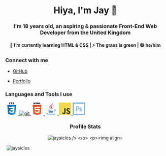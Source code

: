 <h1 align="center">Hiya, I'm Jay 👋</h1>
<h3 align="center">I'm 18 years old, an aspiring & passionate Front-End Web Developer from the United Kingdom</h3>


<h4 align="center">🌱 I’m currently learning HTML & CSS | ⚡ The grass is green | 😄 he/him</h4>


<h3 align="left">Connect with me</h3>

- [GitHub](https://github.com/Jaysicles)

- [Portfolio](https://jaysicles.github.io/responsive-website/)  
</p>

<h3 align="left">Languages and Tools I use</h3>
<p align="left"> <a href="https://www.w3schools.com/css/" target="_blank" rel="noreferrer"> <img src="https://raw.githubusercontent.com/devicons/devicon/master/icons/css3/css3-original-wordmark.svg" alt="css3" width="40" height="40"/> </a> <a href="https://git-scm.com/" target="_blank" rel="noreferrer"> <img src="https://www.vectorlogo.zone/logos/git-scm/git-scm-icon.svg" alt="git" width="40" height="40"/> </a> <a href="https://www.w3.org/html/" target="_blank" rel="noreferrer"> <img src="https://raw.githubusercontent.com/devicons/devicon/master/icons/html5/html5-original-wordmark.svg" alt="html5" width="40" height="40"/> </a> <a href="https://www.java.com" target="_blank" rel="noreferrer"> <img src="https://raw.githubusercontent.com/devicons/devicon/master/icons/java/java-original.svg" alt="java" width="40" height="40"/> </a> <a href="https://developer.mozilla.org/en-US/docs/Web/JavaScript" target="_blank" rel="noreferrer"> <img src="https://raw.githubusercontent.com/devicons/devicon/master/icons/javascript/javascript-original.svg" alt="javascript" width="40" height="40"/> </a> <a href="https://www.photoshop.com/en" target="_blank" rel="noreferrer"> <img src="https://raw.githubusercontent.com/devicons/devicon/master/icons/photoshop/photoshop-line.svg" alt="photoshop" width="40" height="40"/> </a> </p>


<h3 align="center">Profile Stats</h3>

<p align="center"> <img src="https://komarev.com/ghpvc/?username=jaysicles&label=Profile%20views&color=0e75b6&style=flat" alt="jaysicles /> </p>

<p><img align="right" src="https://github-readme-stats.vercel.app/api/top-langs?username=jaysicles&show_icons=true&locale=en&layout=compact" alt="jaysicles" /></p> 

<p>&nbsp;<img align="center" src="https://github-readme-stats.vercel.app/api?username=jaysicles&show_icons=true&locale=en" alt="jaysicles" /></p>
<br>
